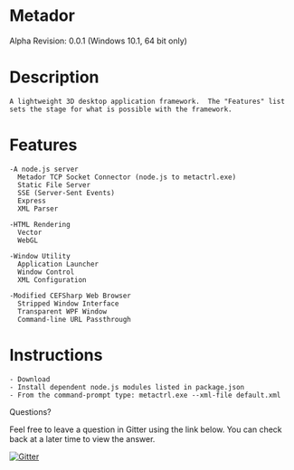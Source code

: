 # Metador
Alpha Revision: 0.0.1 (Windows 10.1, 64 bit only)

# Description

    A lightweight 3D desktop application framework.  The "Features" list sets the stage for what is possible with the framework.
    
# Features

    -A node.js server
      Metador TCP Socket Connector (node.js to metactrl.exe)
      Static File Server
      SSE (Server-Sent Events)
      Express
      XML Parser
      
    -HTML Rendering
      Vector
      WebGL
      
    -Window Utility
      Application Launcher
      Window Control
      XML Configuration
      
    -Modified CEFSharp Web Browser
      Stripped Window Interface
      Transparent WPF Window
      Command-line URL Passthrough

# Instructions

    - Download
    - Install dependent node.js modules listed in package.json
    - From the command-prompt type: metactrl.exe --xml-file default.xml
    
Questions?

Feel free to leave a question in Gitter using the link below.  You can check back at a later time to view the answer.

[![Gitter](https://badges.gitter.im/TheMetador/MetadorAlpha.svg)](https://gitter.im/TheMetador/MetadorAlpha?utm_source=badge&utm_medium=badge&utm_campaign=pr-badge)